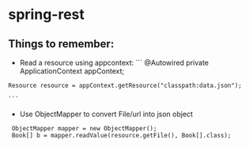 # spring-rest

## Things to remember:
   - Read a resource using appcontext:
   	```
   	@Autowired
  	private ApplicationContext appContext;
  	
  	Resource resource = appContext.getResource("classpath:data.json");
  	
  	```
  	
   - Use ObjectMapper to convert File/url into json object
   
   ```
  	ObjectMapper mapper = new ObjectMapper();
	Book[] b = mapper.readValue(resource.getFile(), Book[].class);
   ```